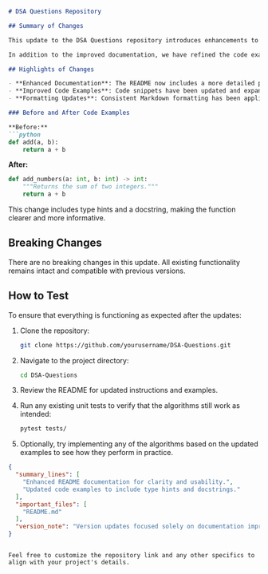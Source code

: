 ```markdown
# DSA Questions Repository

## Summary of Changes

This update to the DSA Questions repository introduces enhancements to the README.md file, providing clearer guidance on the project structure, usage, and contribution guidelines. The aim is to improve the onboarding experience for new contributors and users, ensuring they can navigate the repository effectively and understand its purpose and functionality.

In addition to the improved documentation, we have refined the code examples provided in the README to better illustrate common use cases and algorithms. This will help users grasp the practical applications of the data structures and algorithms covered in this repository. The overall goal is to enhance clarity, usability, and accessibility for all users.

## Highlights of Changes

- **Enhanced Documentation**: The README now includes a more detailed project overview, installation instructions, and contribution guidelines.
- **Improved Code Examples**: Code snippets have been updated and expanded to provide clearer and more relevant examples of data structures and algorithms.
- **Formatting Updates**: Consistent Markdown formatting has been applied to improve readability.

### Before and After Code Examples

**Before:**
```python
def add(a, b):
    return a + b
```

**After:**
```python
def add_numbers(a: int, b: int) -> int:
    """Returns the sum of two integers."""
    return a + b
```
This change includes type hints and a docstring, making the function clearer and more informative.

## Breaking Changes

There are no breaking changes in this update. All existing functionality remains intact and compatible with previous versions.

## How to Test

To ensure that everything is functioning as expected after the updates:

1. Clone the repository:
   ```bash
   git clone https://github.com/yourusername/DSA-Questions.git
   ```

2. Navigate to the project directory:
   ```bash
   cd DSA-Questions
   ```

3. Review the README for updated instructions and examples.

4. Run any existing unit tests to verify that the algorithms still work as intended:
   ```bash
   pytest tests/
   ```

5. Optionally, try implementing any of the algorithms based on the updated examples to see how they perform in practice.

```json
{
  "summary_lines": [
    "Enhanced README documentation for clarity and usability.",
    "Updated code examples to include type hints and docstrings."
  ],
  "important_files": [
    "README.md"
  ],
  "version_note": "Version updates focused solely on documentation improvements."
}
```
``` 

Feel free to customize the repository link and any other specifics to align with your project's details.